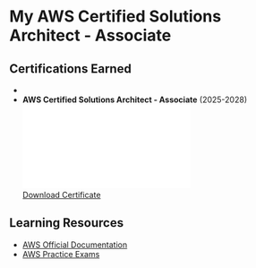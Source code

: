 # My AWS Certified Solutions Architect - Associate

## Certifications Earned
-
- **AWS Certified Solutions Architect - Associate** (2025-2028)  
  ![Certificate Preview](AWS-Certified-Solutions-Architect-Associate.pdf)  
  [Download Certificate](https://github.com/your-username/my-aws-certifications/raw/main/AWS-Certified-Solutions-Architect-Associate.pdf)

## Learning Resources
- [AWS Official Documentation](https://docs.aws.amazon.com/)
- [AWS Practice Exams](https://aws.amazon.com/certification/)
